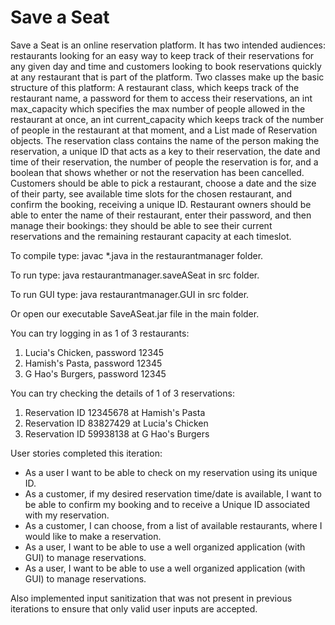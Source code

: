 # Save a Seat

Save a Seat is an online reservation platform. It has two intended audiences: restaurants looking for an easy way to keep track of their reservations for any given day and time and customers looking to book reservations quickly at any restaurant that is part of the platform.
Two classes make up the basic structure of this platform: A restaurant class, which keeps track of the restaurant name, a password for them to access their reservations, an int max_capacity which specifies the max number of people allowed in the restaurant at once, an int current_capacity which keeps track of the number of people in the restaurant at that moment, and a List made of Reservation objects.
The reservation class contains the name of the person making the reservation, a unique ID that acts as a key to their reservation, the date and time of their reservation, the number of people  the reservation is for, and a boolean that shows whether or not the reservation has been cancelled.  
Customers should be able to pick a restaurant, choose a date and the size of their party, see available time slots for the chosen restaurant, and confirm the booking, receiving a unique ID.
Restaurant owners should be able to enter the name of their restaurant, enter their password, and then manage their bookings: they should be able to see their current reservations and the remaining restaurant capacity at each timeslot.

To compile type: javac *.java in the restaurantmanager folder.

To run type: java restaurantmanager.saveASeat in src folder.

To run GUI type: java restaurantmanager.GUI in src folder. 

Or open our executable SaveASeat.jar file in the main folder.

You can try logging in as 1 of 3 restaurants:  
1. Lucia's Chicken, password 12345
2. Hamish's Pasta, password 12345
3. G Hao's Burgers, password 12345

You can try checking the details of 1 of 3 reservations:
1. Reservation ID 12345678 at Hamish's Pasta
2. Reservation ID 83827429 at Lucia's Chicken
3. Reservation ID 59938138 at G Hao's Burgers

User stories completed this iteration: 

- As a user I want to be able to check on my reservation using its unique ID. 
- As a customer, if my desired reservation time/date is available, I want to be able to confirm my booking and to receive a Unique ID associated with my reservation.
- As a customer, I can choose, from a list of available restaurants, where I would like to make a reservation.
- As a user, I want to be able to use a well organized application (with GUI) to manage reservations.
- As a user, I want to be able to use a well organized application (with GUI) to manage reservations.

Also implemented input sanitization that was not present in previous iterations to ensure that only valid user inputs are accepted. 
